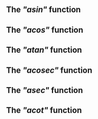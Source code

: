 ## The *"asin"* function

## The *"acos"* function

## The *"atan"* function

## The *"acosec"* function

## The *"asec"* function

## The *"acot"* function